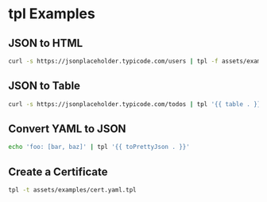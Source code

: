 # tpl Examples

## JSON to HTML

```bash
curl -s https://jsonplaceholder.typicode.com/users | tpl -f assets/examples/users.html.tpl
```

## JSON to Table

```bash
curl -s https://jsonplaceholder.typicode.com/todos | tpl '{{ table . }}'
```

## Convert YAML to JSON

```bash
echo 'foo: [bar, baz]' | tpl '{{ toPrettyJson . }}'
```

## Create a Certificate

```bash
tpl -t assets/examples/cert.yaml.tpl
```
